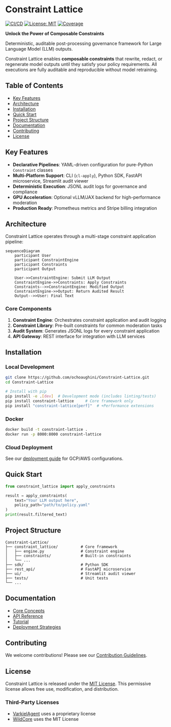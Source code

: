 # Constraint Lattice

[![CI/CD](https://github.com/ochoaughini/Constraint-Lattice/actions/workflows/docker-publish.yml/badge.svg)](https://github.com/ochoaughini/Constraint-Lattice/actions/workflows/docker-publish.yml)
[![License: MIT](https://img.shields.io/badge/License-MIT-yellow.svg)](https://opensource.org/licenses/MIT)
[![Coverage](https://img.shields.io/badge/Coverage-95%25-brightgreen)](./coverage)

**Unlock the Power of Composable Constraints**

Deterministic, auditable post-processing governance framework for Large Language Model (LLM) outputs.

Constraint Lattice enables **composable constraints** that rewrite, redact, or regenerate model outputs until they satisfy your policy requirements. All executions are fully auditable and reproducible without model retraining.

## Table of Contents
- [Key Features](#key-features)
- [Architecture](#architecture)
- [Installation](#installation)
- [Quick Start](#quick-start)
- [Project Structure](#project-structure)
- [Documentation](#documentation)
- [Contributing](#contributing)
- [License](#license)

## Key Features

- **Declarative Pipelines**: YAML-driven configuration for pure-Python `Constraint` classes
- **Multi-Platform Support**: CLI (`cl-apply`), Python SDK, FastAPI microservice, Streamlit audit viewer
- **Deterministic Execution**: JSONL audit logs for governance and compliance
- **GPU Acceleration**: Optional vLLM/JAX backend for high-performance moderation
- **Production Ready**: Prometheus metrics and Stripe billing integration

## Architecture

Constraint Lattice operates through a multi-stage constraint application pipeline:

```mermaid
sequenceDiagram
    participant User
    participant ConstraintEngine
    participant Constraints
    participant Output

    User->>ConstraintEngine: Submit LLM Output
    ConstraintEngine->>Constraints: Apply Constraints
    Constraints-->>ConstraintEngine: Modified Output
    ConstraintEngine->>Output: Return Audited Result
    Output-->>User: Final Text
```

### Core Components

1. **Constraint Engine**: Orchestrates constraint application and audit logging
2. **Constraint Library**: Pre-built constraints for common moderation tasks
3. **Audit System**: Generates JSONL logs for every constraint application
4. **API Gateway**: REST interface for integration with LLM services

## Installation

### Local Development

```bash
git clone https://github.com/ochoaughini/Constraint-Lattice.git
cd Constraint-Lattice

# Install with pip
pip install -e .[dev]  # Development mode (includes linting/tests)
pip install constraint-lattice     # Core framework only
pip install "constraint-lattice[perf]"  # +Performance extensions
```

### Docker

```bash
docker build -t constraint-lattice .
docker run -p 8000:8000 constraint-lattice
```

### Cloud Deployment
See our [deployment guide](docs/hybrid_deployment_strategy.md) for GCP/AWS configurations.

## Quick Start

```python
from constraint_lattice import apply_constraints

result = apply_constraints(
    text="Your LLM output here",
    policy_path="path/to/policy.yaml"
)
print(result.filtered_text)
```

## Project Structure

```
Constraint-Lattice/
├── constraint_lattice/          # Core framework
│   ├── engine.py                # Constraint engine
│   ├── constraints/             # Built-in constraints
│   └── ...
├── sdk/                         # Python SDK
├── rest_api/                    # FastAPI microservice
├── ui/                          # Streamlit audit viewer
├── tests/                       # Unit tests
└── ...
```

## Documentation

- [Core Concepts](docs/principles.md)
- [API Reference](docs/api.md)
- [Tutorial](docs/tutorial.md)
- [Deployment Strategies](docs/hybrid_deployment_strategy.md)

## Contributing
We welcome contributions! Please see our [Contribution Guidelines](CONTRIBUTING.md).

## License

Constraint Lattice is released under the [MIT License](LICENSE). This permissive license allows free use, modification, and distribution.

### Third-Party Licenses
- [VarkielAgent](https://github.com/ochoaughini/VarkielAgent) uses a proprietary license
- [WildCore](https://github.com/ochoaughini/WildCore) uses the MIT License
